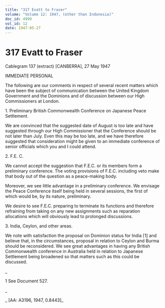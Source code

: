```yaml
---
title: "317 Evatt to Fraser"
volume: "Volume 12: 1947, (other than Indonesia)"
doc_id: 4999
vol_id: 12
date: 1947-05-27
---
```


# 317 Evatt to Fraser

Cablegram 137 (extract) [CANBERRA], 27 May 1947

IMMEDIATE PERSONAL

The following are our comments in respect of several recent matters which have been the subject of communication between the United Kingdom Government and the Dominions and of discussion between our High Commissioners at London.

1\. Preliminary British Commonwealth Conference on Japanese Peace Settlement.

We are convinced that the suggested date of August is too late and have suggested through our High Commissioner that the Conference should be not later than July. Even this may be too late, and we have therefore suggested that consideration might be given to an immediate conference of senior officials which you and I could attend.

2\. F.E. C.

We cannot accept the suggestion that F.E.C. or its members form a preliminary conference. The voting provisions of F.E.C. including veto make that body out of the question as a peace-making body.

Moreover, we see little advantage in a preliminary conference. We envisage the Peace Conference itself being held in several sessions, the first of which would be, by its nature, preliminary.

We desire to see F.E.C. preparing to terminate its functions and therefore refraining from taking on any new assignments such as reparation allocations which will obviously lead to prolonged discussions.

3\. India, Ceylon, and other areas.

We note with satisfaction the proposal on Dominion status for India [1] and believe that, in the circumstances, proposal in relation to Ceylon and Burma should be reconsidered. We see great advantages in having any British Commonwealth conference in Australia held in relation to Japanese Settlement being broadened so that matters such as this could be discussed.

_

1 See Document 527.

_

_ [AA: A3196, 1947, 0.8443]_
